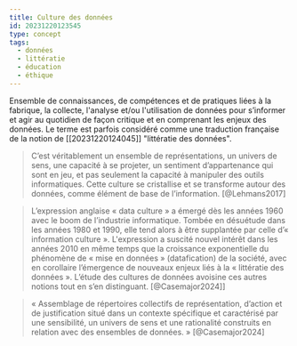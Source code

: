 ```yaml
---
title: Culture des données
id: 20231220123545
type: concept
tags:
  - données
  - littératie
  - éducation
  - éthique
---
```

 Ensemble de connaissances, de compétences et de pratiques liées à la fabrique, la collecte, l'analyse et/ou l'utilisation de données pour s’informer et agir au quotidien de façon critique et en comprenant les enjeux des données. Le terme est parfois considéré comme une traduction française de la notion de [[20231220124045]] "littératie des données".
>C’est véritablement un ensemble de représentations, un univers de sens, une capacité à se projeter, un sentiment d’appartenance qui sont en jeu, et pas seulement la capacité à manipuler des outils informatiques. Cette culture se cristallise et se transforme autour des données, comme élément de base de l’information. [@Lehmans2017]

>L’expression anglaise « data culture » a émergé dès les années 1960 avec le boom de l’industrie informatique. Tombée en désuétude dans les années 1980 et 1990, elle tend alors à être supplantée par celle d’« information culture ». L'expression a suscité nouvel intérêt dans les années 2010 en même temps que la croissance exponentielle du phénomène de « mise en données » (datafication) de la société, avec en corollaire l’émergence de nouveaux enjeux liés à la « littératie des données ». L’étude des cultures de données avoisine ces autres notions tout en s’en distinguant. [@Casemajor2024]]

>« Assemblage de répertoires collectifs de représentation, d’action et de justification situé dans un contexte spécifique et caractérisé par une sensibilité, un univers de sens et une rationalité construits en relation avec des ensembles de données. »  [@Casemajor2024]